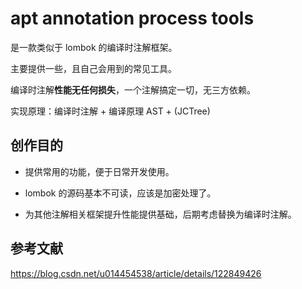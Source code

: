 # apt  annotation process tools
是一款类似于 lombok 的编译时注解框架。

主要提供一些，且自己会用到的常见工具。

编译时注解**性能无任何损失**，一个注解搞定一切，无三方依赖。

实现原理：编译时注解 + 编译原理 AST + (JCTree)

## 创作目的

- 提供常用的功能，便于日常开发使用。

- lombok 的源码基本不可读，应该是加密处理了。

- 为其他注解相关框架提升性能提供基础，后期考虑替换为编译时注解。

## 参考文献
https://blog.csdn.net/u014454538/article/details/122849426

